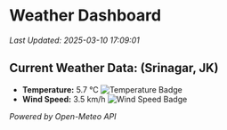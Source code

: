 
# Weather Dashboard

_Last Updated: 2025-03-10 17:09:01_

## Current Weather Data: (Srinagar, JK)
- **Temperature:** 5.7 °C ![Temperature Badge](https://img.shields.io/badge/Temperature-Low%20Temp-blue)
- **Wind Speed:** 3.5 km/h ![Wind Speed Badge](https://img.shields.io/badge/Wind%20Speed-Light%20Wind-blue)

*Powered by Open-Meteo API*

